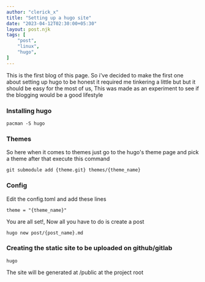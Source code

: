 ```yaml
---
author: "clerick_x"
title: "Setting up a hugo site"
date: "2023-04-12T02:30:00+05:30"
layout: post.njk
tags: [
    "post",
    "linux",
    "hugo",
]
---
```

This is the first blog of this page. So i've decided to make the first one about setting up hugo
to be honest it required me tinkering a little but but it should be easy for the most of us, This 
was made as an experiment to see if the blogging would be a good lifestyle

<!--more-->

### Installing hugo
```
pacman -S hugo
```

### Themes
So here when it comes to themes just go to the hugo's theme page and pick a theme after that execute this command
```
git submodule add {theme.git} themes/{theme_name}
```

### Config
Edit the config.toml and add these lines
```
theme = "{theme_name}"
```

You are all set!, Now all you have to do is create a post
```
hugo new post/{post_name}.md
```

### Creating the static site to be uploaded on github/gitlab
```
hugo
```
The site will be generated at /public at the project root